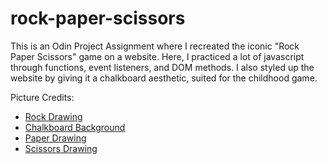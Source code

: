 # rock-paper-scissors

This is an Odin Project Assignment where I recreated the iconic "Rock Paper Scissors" game on a website. Here, I practiced a lot of javascript through functions, event listeners, and DOM methods. I also styled up the website by giving it a chalkboard aesthetic, suited for the childhood game. 

Picture Credits:
- [Rock Drawing](https://favpng.com/png_view/rock-rock-drawing-clip-art-png/P0kSPVn9)
- [Chalkboard Background](https://www.google.com/url?sa=i&url=http%3A%2F%2Fwww.textures4photoshop.com%2Ftex%2Fglass%2Fgreen-chalkboard-texture-free-download.aspx&psig=AOvVaw39QZZrQY_x-_kzu1Q6YdTg&ust=1678135915998000&source=images&cd=vfe&ved=0CA8QjRxqGAoTCNDlscvVxf0CFQAAAAAdAAAAABCFAQ)
- [Paper Drawing](https://www.google.com/url?sa=i&url=https%3A%2F%2Fwww.vecteezy.com%2Fvector-art%2F11081807-notebook-sheet-white-blank-page-paper-list-from-notepad-flat-cartoon-icon&psig=AOvVaw3w_5WWNefwqndiVeQALdpK&ust=1678153965248000&source=images&cd=vfe&ved=0CA8QjRxqFwoTCIj37OmYxv0CFQAAAAAdAAAAABA0)
- [Scissors Drawing](https://www.google.com/url?sa=i&url=https%3A%2F%2Fwww.vectorstock.com%2Froyalty-free-vector%2Fscissors-cartoon-vector-21843657&psig=AOvVaw3ONQ0wQ08VM8FSOkPCwYxn&ust=1678204260783000&source=images&cd=vfe&ved=0CA8QjRxqFwoTCNCXupjUx_0CFQAAAAAdAAAAABAE)